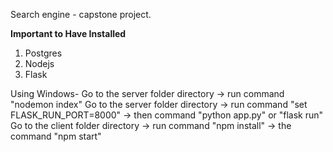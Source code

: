 Search engine - capstone project.


**Important to Have Installed**
1) Postgres
2) Nodejs
3) Flask

Using Windows-
Go to the server folder directory -> run command "nodemon index" 
Go to the server folder directory -> run command "set FLASK_RUN_PORT=8000" -> then command "python app.py" or "flask run"
Go to the client folder directory -> run command "npm install" -> the command "npm start"

